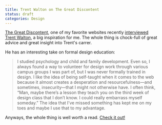 ```yaml
---
title: Trent Walton on The Great Discontent
status: draft
categories: Design
---
```


[The Great Discontent](http://thegreatdiscontent.com), one of my favorite websites recently [interviewed Trent Walton](http://thegreatdiscontent.com/trent-walton), a big inspiration for me. The whole thing is chock-full of great advice and great insight into Trent's carrer.

He has an interesting take on formal design education:

> I studied psychology and child and family development. Even so, I always found a way to volunteer for design work through various campus groups I was part of, but I was never formally trained in design. I like the idea of being self-taught when it comes to the web because it almost creates a desperation and resourcefulness—and sometimes, insecurity—that I might not otherwise have. I often think, “Man, maybe there’s a lesson they teach you on the third week of design class that I don’t know. I could really embarrass myself someday.” The idea that I’ve missed something has kept me on my toes and maybe I use that to my advantage.

Anyways, the whole thing is well worth a read. [Check it out!](http://thegreatdiscontent.com/trent-walton)